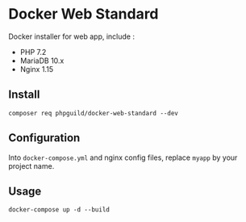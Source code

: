 # Docker Web Standard

Docker installer for web app, include :

 - PHP 7.2
 - MariaDB 10.x
 - Nginx 1.15

## Install

    composer req phpguild/docker-web-standard --dev

## Configuration

Into `docker-compose.yml` and nginx config files, replace `myapp` by your project name.

## Usage

    docker-compose up -d --build
